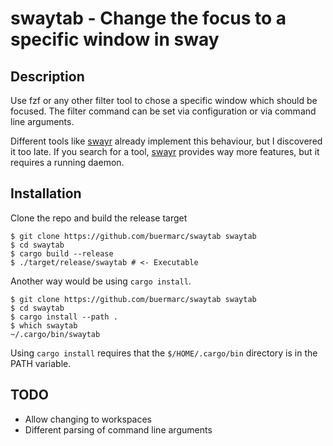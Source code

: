 # swaytab - Change the focus to a specific window in sway

## Description

Use fzf or any other filter tool to chose a specific window which should be
focused. The filter command can be set via configuration or via command line
arguments.

Different tools like [swayr](https://git.sr.ht/~tsdh/swayr) already implement
this behaviour, but I discovered it too late. If you search for a tool,
[swayr](https://git.sr.ht/~tsdh/swayr) provides way more features, but it
requires a running daemon.


## Installation

Clone the repo and build the release target

```shell
$ git clone https://github.com/buermarc/swaytab swaytab
$ cd swaytab
$ cargo build --release
$ ./target/release/swaytab # <- Executable
```
Another way would be using `cargo install`. 

```shell
$ git clone https://github.com/buermarc/swaytab swaytab
$ cd swaytab
$ cargo install --path .
$ which swaytab
~/.cargo/bin/swaytab
```

Using `cargo install` requires that the `$/HOME/.cargo/bin` directory is in the
PATH variable.

## TODO

- Allow changing to workspaces
- Different parsing of command line arguments
